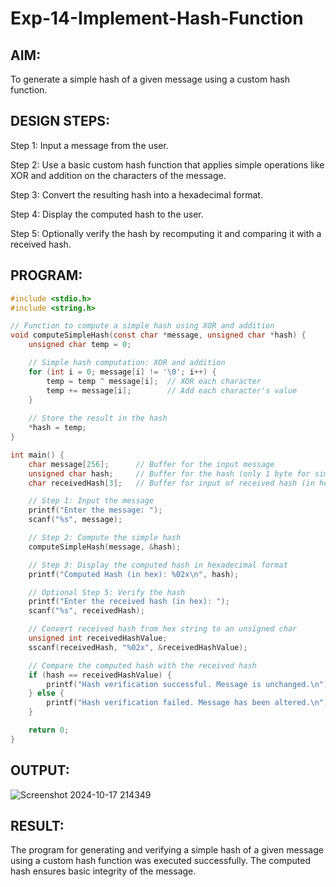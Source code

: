 # Exp-14-Implement-Hash-Function
## AIM:
To generate a simple hash of a given message using a custom hash function.
## DESIGN STEPS:
Step 1: Input a message from the user.

Step 2: Use a basic custom hash function that applies simple operations like XOR and addition on the characters of the message.

Step 3: Convert the resulting hash into a hexadecimal format.

Step 4: Display the computed hash to the user.

Step 5: Optionally verify the hash by recomputing it and comparing it with a received hash.
## PROGRAM:
```c
#include <stdio.h>
#include <string.h>

// Function to compute a simple hash using XOR and addition
void computeSimpleHash(const char *message, unsigned char *hash) {
    unsigned char temp = 0;

    // Simple hash computation: XOR and addition
    for (int i = 0; message[i] != '\0'; i++) {
        temp = temp ^ message[i];  // XOR each character
        temp += message[i];        // Add each character's value
    }
    
    // Store the result in the hash
    *hash = temp;
}

int main() {
    char message[256];      // Buffer for the input message
    unsigned char hash;     // Buffer for the hash (only 1 byte for simplicity)
    char receivedHash[3];   // Buffer for input of received hash (in hex format)

    // Step 1: Input the message
    printf("Enter the message: ");
    scanf("%s", message);

    // Step 2: Compute the simple hash
    computeSimpleHash(message, &hash);

    // Step 3: Display the computed hash in hexadecimal format
    printf("Computed Hash (in hex): %02x\n", hash);

    // Optional Step 5: Verify the hash
    printf("Enter the received hash (in hex): ");
    scanf("%s", receivedHash);

    // Convert received hash from hex string to an unsigned char
    unsigned int receivedHashValue;
    sscanf(receivedHash, "%02x", &receivedHashValue);

    // Compare the computed hash with the received hash
    if (hash == receivedHashValue) {
        printf("Hash verification successful. Message is unchanged.\n");
    } else {
        printf("Hash verification failed. Message has been altered.\n");
    }

    return 0;
}
```
## OUTPUT:
![Screenshot 2024-10-17 214349](https://github.com/user-attachments/assets/616f638b-7acf-43d9-b36a-99495ee0f071)

## RESULT:
The program for generating and verifying a simple hash of a given message using a custom hash function was executed successfully. The computed hash ensures basic integrity of the message.

